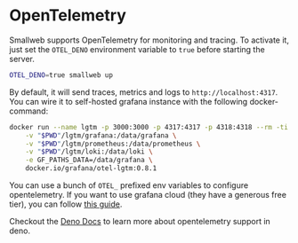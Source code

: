 # OpenTelemetry

Smallweb supports OpenTelemetry for monitoring and tracing. To activate it, just set the `OTEL_DENO` environment variable to `true` before starting the server.

```sh
OTEL_DENO=true smallweb up
```

By default, it will send traces, metrics and logs to `http://localhost:4317`. You can wire it to  self-hosted grafana instance with the following docker-command:

```sh
docker run --name lgtm -p 3000:3000 -p 4317:4317 -p 4318:4318 --rm -ti \
    -v "$PWD"/lgtm/grafana:/data/grafana \
    -v "$PWD"/lgtm/prometheus:/data/prometheus \
    -v "$PWD"/lgtm/loki:/data/loki \
    -e GF_PATHS_DATA=/data/grafana \
    docker.io/grafana/otel-lgtm:0.8.1
```

You can use a bunch of `OTEL_` prefixed env variables to configure opentelemetry. If you want to use grafana cloud (they have a generous free tier), you can follow [this guide](https://grafana.com/docs/grafana-cloud/send-data/otlp/send-data-otlp/#manual-opentelemetry-setup-for-advanced-users).

Checkout the [Deno Docs](https://docs.deno.com/runtime/fundamentals/open_telemetry) to learn more about opentelemetry support in deno.
